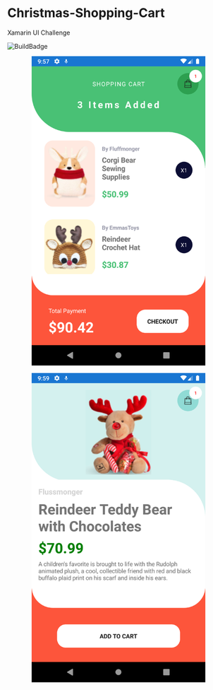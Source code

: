 # Christmas-Shopping-Cart
Xamarin UI Challenge

![BuildBadge](https://build.appcenter.ms/v0.1/apps/331290f0-265b-49dd-827a-c2c144f125f5/branches/Dev/badge)

<p align="center">
<img src="Images/Cart.png" height="700" title="Christmas"/>
</p>

<p align="center">
<img src="Images/Detail.png" height="700" title="Christmas"/>
</p>
